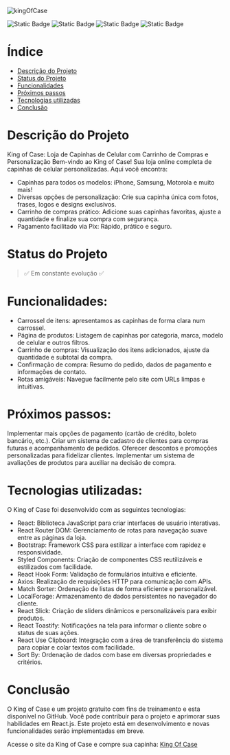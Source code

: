 
![kingOfCase](https://github.com/SirReinato/kingOfCase/assets/101846374/1aced9bb-228b-4de4-83e1-7610f76036a3)

![Static Badge](https://img.shields.io/badge/STATUS-EM_EVOLU%C3%87%C3%83O-green)
![Static Badge](https://img.shields.io/badge/%23-React.js-blue)
![Static Badge](https://img.shields.io/badge/%23-JavaScript-blue)
![Static Badge](https://img.shields.io/badge/%23-figma-blue)

# Índice 

* [Descrição do Projeto](#descrição-do-projeto)
* [Status do Projeto](#status-do-Projeto)
* [Funcionalidades](#Funcionalidades)
* [Próximos passos](#Próximos-passos)
* [Tecnologias utilizadas](#tecnologias-utilizadas)
* [Conclusão](#conclusão)

# Descrição do Projeto
King of Case: Loja de Capinhas de Celular com Carrinho de Compras e Personalização
Bem-vindo ao King of Case! Sua loja online completa de capinhas de celular personalizadas. Aqui você encontra:

- Capinhas para todos os modelos: iPhone, Samsung, Motorola e muito mais!
- Diversas opções de personalização: Crie sua capinha única com fotos, frases, logos e designs exclusivos.
- Carrinho de compras prático: Adicione suas capinhas favoritas, ajuste a quantidade e finalize sua compra com segurança.
- Pagamento facilitado via Pix: Rápido, prático e seguro.

# Status do Projeto
> :white_check_mark: Em constante evolução :white_check_mark:

# Funcionalidades:
- Carrossel de itens: apresentamos as capinhas de forma clara num carrossel.
- Página de produtos: Listagem de capinhas por categoria, marca, modelo de celular e outros filtros.
- Carrinho de compras: Visualização dos itens adicionados, ajuste da quantidade e subtotal da compra.
- Confirmação de compra: Resumo do pedido, dados de pagamento e informações de contato.
- Rotas amigáveis: Navegue facilmente pelo site com URLs limpas e intuitivas.

# Próximos passos:

Implementar mais opções de pagamento (cartão de crédito, boleto bancário, etc.).
Criar um sistema de cadastro de clientes para compras futuras e acompanhamento de pedidos.
Oferecer descontos e promoções personalizadas para fidelizar clientes.
Implementar um sistema de avaliações de produtos para auxiliar na decisão de compra.

# Tecnologias utilizadas:
O King of Case foi desenvolvido com as seguintes tecnologias:

- React: Biblioteca JavaScript para criar interfaces de usuário interativas.
- React Router DOM: Gerenciamento de rotas para navegação suave entre as páginas da loja.
- Bootstrap: Framework CSS para estilizar a interface com rapidez e responsividade.
- Styled Components: Criação de componentes CSS reutilizáveis e estilizados com facilidade.
- React Hook Form: Validação de formulários intuitiva e eficiente.
- Axios: Realização de requisições HTTP para comunicação com APIs.
- Match Sorter: Ordenação de listas de forma eficiente e personalizável.
- LocalForage: Armazenamento de dados persistentes no navegador do cliente.
- React Slick: Criação de sliders dinâmicos e personalizáveis para exibir produtos.
- React Toastify: Notificações na tela para informar o cliente sobre o status de suas ações.
- React Use Clipboard: Integração com a área de transferência do sistema para copiar e colar textos com facilidade.
- Sort By: Ordenação de dados com base em diversas propriedades e critérios.

# Conclusão
O King of Case e um projeto gratuito com fins de treinamento e esta disponível no GitHub. Você pode contribuir para o projeto e aprimorar suas habilidades em React.js.
Este projeto está em desenvolvimento e novas funcionalidades serão implementadas em breve.

Acesse o site da King of Case e compre sua capinha: [King Of Case](https://king-of-case.vercel.app/)
